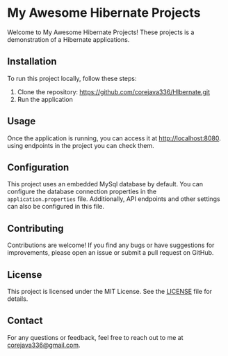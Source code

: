 # My Awesome Hibernate  Projects

Welcome to My Awesome Hibernate  Projects! These projects is a demonstration of a  Hibernate  applications.

## Installation

To run this project locally, follow these steps:

1. Clone the repository: https://github.com/corejava336/HIbernate.git
2.  Run the application
## Usage

Once the application is running, you can access it at [http://localhost:8080](http://localhost:8080). using endpoints in the project you can check them.

## Configuration

This project uses an embedded MySql database by default. You can configure the database connection properties in the `application.properties` file. Additionally, API endpoints and other settings can also be configured in this file.

## Contributing

Contributions are welcome! If you find any bugs or have suggestions for improvements, please open an issue or submit a pull request on GitHub.

## License

This project is licensed under the MIT License. See the [LICENSE](LICENSE) file for details.

## Contact

For any questions or feedback, feel free to reach out to me at corejava336@gmail.com.
